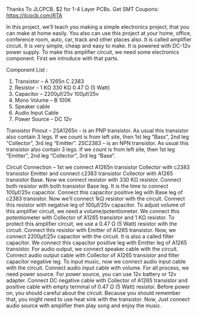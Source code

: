 Thanks To JLCPCB.
$2 for 1-4 Layer PCBs.
Get SMT Coupons: https://jlcpcb.com/RTA

In this project, we’ll teach you making a simple electronics project, that you can make at home easily. You also can use this project at your home, office, conference room, auto, car, track and other places also.
It is called amplifier circuit. It is very simple, cheap and easy to make. It is powered with DC-12v power supply. 
To make this amplifier circuit, we need some electronics component. First we introduce with that parts.

Component List :
1. Transistor – A 1265n
	             C 2383
2. Resistor – 1 KΩ
    330 KΩ
   0.47 Ω (5 Watt)
3. Capacitor – 2200µf/25v
                             100µf/25v
4. Mono Volume – B 100K
5. Speaker cable
6. Audio Input Cable
7. Power Source – DC 12v

Transistor Pinout – 
2SA1265n -  is an PNP transistor. As usual this transistor also contain 3 legs. If we count is from left site, then 1st leg “Bass”, 2nd leg “Collector”, 3rd leg “Emitter”.
2SC2383 – is an NPN transistor. As usual this transistor also contain 3 legs. If we count is from left site, then 1st leg “Emitter”, 2nd leg “Collector”, 3rd leg “Base”.

Circuit Connection – 1st we connect A1265n transistor Collector with c2383 transistor Emitter and connect c2383 transistor Collector with A1265 transistor Base. Now we connect resistor with 330 KΩ resistor. Connect both resistor with both transistor Base leg.
It is the time to connect 100µf/25v capacitor. Connect this capacitor positive leg with Base leg of c2383 transistor.
Now we’ll connect 1kΩ resistor with the circuit. Connect this resistor with negative leg of 100µf/25v capacitor.
To adjust volume of this amplifier circuit, we need a volume/potentiometer. We connect this potentiometer with Collector of A1265 transistor and 1 KΩ resistor.
To protect this amplifier circuit, we use a 0.47 Ω (5 Watt) resistor with the circuit. Connect this resistor with Emitter of A1265 transistor.
Now, we connect 2200µf/25v capacitor with the circuit. It is also a called filter capacitor. We connect this capacitor positive leg with Emitter leg of A1265 transistor. For audio output, we connect speaker cable with the circuit. 
Connect audio output cable with Collector of A1265 transistor and filter capacitor negative leg. To input music, now we connect audio input cable with the circuit. Connect audio input cable with volume. 
For all process, we need  power source. For power source, you can use 12v battery or 12v adapter. Connect DC negative cable with Collector of A1265 transistor and positive cable with empty terminal of 0.47 Ω (5 Watt) resistor.
Before power on, you should careful about the circuit. Because you should remember that, you might need to use heat sink with the transistor.
Now, Just connect audio source with amplifier then play song and enjoy the music.
